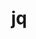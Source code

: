 ---
title: "jq"
layout: cache
categories: [package, develop]
meta: {"versions": ["1.7.1"], "compilers": ["gcc@=10.2.1", "gcc@=11.4.0", "gcc@=7.5.0", "gcc@=9.4.0", "oneapi@=2024.2.0"], "oss": ["centos7", "ubuntu18.04", "ubuntu20.04", "ubuntu22.04"], "platforms": ["linux"], "targets": ["neoverse_v1", "ppc64le", "x86_64_v3"], "stacks": ["developer-tools", "developer-tools-manylinux2014", "e4s", "e4s-neoverse_v1", "e4s-oneapi", "e4s-power", "root"], "num_specs": 11, "num_specs_by_stack": {"developer-tools-manylinux2014": 1, "root": 11, "developer-tools": 1, "e4s-power": 1, "e4s-neoverse_v1": 1, "e4s": 1, "e4s-oneapi": 1}}
spec_details: [{"hash": "6tcaru52r3jozj3qoadreugxlbnv4iij", "compiler": "gcc@=10.2.1", "versions": ["1.7.1"], "os": "centos7", "platform": "linux", "target": "x86_64_v3", "variants": ["build_system=autotools"], "stacks": ["developer-tools-manylinux2014", "root"], "size": "-", "tarball": "https://binaries.spack.io/develop/build_cache/linux-centos7-x86_64_v3/gcc-10.2.1/jq-1.7.1/linux-centos7-x86_64_v3-gcc-10.2.1-jq-1.7.1-6tcaru52r3jozj3qoadreugxlbnv4iij.spack"}, {"hash": "bwnbaia2xbsb5s26yfjqh4hhizuf46bo", "compiler": "gcc@=10.2.1", "versions": ["1.7.1"], "os": "centos7", "platform": "linux", "target": "x86_64_v3", "variants": ["build_system=autotools"], "stacks": ["root"], "size": "-", "tarball": "https://binaries.spack.io/develop/build_cache/linux-centos7-x86_64_v3/gcc-10.2.1/jq-1.7.1/linux-centos7-x86_64_v3-gcc-10.2.1-jq-1.7.1-bwnbaia2xbsb5s26yfjqh4hhizuf46bo.spack"}, {"hash": "xxd7gh7oidqwauab4wxphgtmfgkpfs5h", "compiler": "gcc@=7.5.0", "versions": ["1.7.1"], "os": "ubuntu18.04", "platform": "linux", "target": "x86_64_v3", "variants": ["build_system=autotools"], "stacks": ["developer-tools", "root"], "size": "-", "tarball": "https://binaries.spack.io/develop/build_cache/linux-ubuntu18.04-x86_64_v3/gcc-7.5.0/jq-1.7.1/linux-ubuntu18.04-x86_64_v3-gcc-7.5.0-jq-1.7.1-xxd7gh7oidqwauab4wxphgtmfgkpfs5h.spack"}, {"hash": "tkymjwcobuzdbdn4c6emlnxsayt6uvs7", "compiler": "gcc@=9.4.0", "versions": ["1.7.1"], "os": "ubuntu20.04", "platform": "linux", "target": "ppc64le", "variants": ["build_system=autotools"], "stacks": ["e4s-power", "root"], "size": "-", "tarball": "https://binaries.spack.io/develop/build_cache/linux-ubuntu20.04-ppc64le/gcc-9.4.0/jq-1.7.1/linux-ubuntu20.04-ppc64le-gcc-9.4.0-jq-1.7.1-tkymjwcobuzdbdn4c6emlnxsayt6uvs7.spack"}, {"hash": "ryobo2uw5obh4qfmyj2lllwyzm7nvgzm", "compiler": "gcc@=9.4.0", "versions": ["1.7.1"], "os": "ubuntu20.04", "platform": "linux", "target": "ppc64le", "variants": ["build_system=autotools"], "stacks": ["root"], "size": "-", "tarball": "https://binaries.spack.io/develop/build_cache/linux-ubuntu20.04-ppc64le/gcc-9.4.0/jq-1.7.1/linux-ubuntu20.04-ppc64le-gcc-9.4.0-jq-1.7.1-ryobo2uw5obh4qfmyj2lllwyzm7nvgzm.spack"}, {"hash": "3ownucfm43fal3zehzkd3fijpch32vjt", "compiler": "gcc@=11.4.0", "versions": ["1.7.1"], "os": "ubuntu22.04", "platform": "linux", "target": "neoverse_v1", "variants": ["build_system=autotools"], "stacks": ["root"], "size": "-", "tarball": "https://binaries.spack.io/develop/build_cache/linux-ubuntu22.04-neoverse_v1/gcc-11.4.0/jq-1.7.1/linux-ubuntu22.04-neoverse_v1-gcc-11.4.0-jq-1.7.1-3ownucfm43fal3zehzkd3fijpch32vjt.spack"}, {"hash": "ndck3wjduzan4iihujhni7feeo633gzf", "compiler": "gcc@=11.4.0", "versions": ["1.7.1"], "os": "ubuntu22.04", "platform": "linux", "target": "neoverse_v1", "variants": ["build_system=autotools"], "stacks": ["e4s-neoverse_v1", "root"], "size": "-", "tarball": "https://binaries.spack.io/develop/build_cache/linux-ubuntu22.04-neoverse_v1/gcc-11.4.0/jq-1.7.1/linux-ubuntu22.04-neoverse_v1-gcc-11.4.0-jq-1.7.1-ndck3wjduzan4iihujhni7feeo633gzf.spack"}, {"hash": "pu2xgj6abyyaz7fa23p43ryzvigjly3t", "compiler": "gcc@=11.4.0", "versions": ["1.7.1"], "os": "ubuntu22.04", "platform": "linux", "target": "x86_64_v3", "variants": ["build_system=autotools"], "stacks": ["root"], "size": "-", "tarball": "https://binaries.spack.io/develop/build_cache/linux-ubuntu22.04-x86_64_v3/gcc-11.4.0/jq-1.7.1/linux-ubuntu22.04-x86_64_v3-gcc-11.4.0-jq-1.7.1-pu2xgj6abyyaz7fa23p43ryzvigjly3t.spack"}, {"hash": "6jfaak7yugjy27piyhuchksx3dfqtx42", "compiler": "gcc@=11.4.0", "versions": ["1.7.1"], "os": "ubuntu22.04", "platform": "linux", "target": "x86_64_v3", "variants": ["build_system=autotools"], "stacks": ["e4s", "root"], "size": "-", "tarball": "https://binaries.spack.io/develop/build_cache/linux-ubuntu22.04-x86_64_v3/gcc-11.4.0/jq-1.7.1/linux-ubuntu22.04-x86_64_v3-gcc-11.4.0-jq-1.7.1-6jfaak7yugjy27piyhuchksx3dfqtx42.spack"}, {"hash": "rbzdpo7yqkzy3ybi6nxrrccv5ed6hdn7", "compiler": "oneapi@=2024.2.0", "versions": ["1.7.1"], "os": "ubuntu22.04", "platform": "linux", "target": "x86_64_v3", "variants": ["build_system=autotools"], "stacks": ["e4s-oneapi", "root"], "size": "-", "tarball": "https://binaries.spack.io/develop/build_cache/linux-ubuntu22.04-x86_64_v3/oneapi-2024.2.0/jq-1.7.1/linux-ubuntu22.04-x86_64_v3-oneapi-2024.2.0-jq-1.7.1-rbzdpo7yqkzy3ybi6nxrrccv5ed6hdn7.spack"}, {"hash": "eyz2hcmm442hdt3tsphilz6ix5zz2mnq", "compiler": "oneapi@=2024.2.0", "versions": ["1.7.1"], "os": "ubuntu22.04", "platform": "linux", "target": "x86_64_v3", "variants": ["build_system=autotools"], "stacks": ["root"], "size": "-", "tarball": "https://binaries.spack.io/develop/build_cache/linux-ubuntu22.04-x86_64_v3/oneapi-2024.2.0/jq-1.7.1/linux-ubuntu22.04-x86_64_v3-oneapi-2024.2.0-jq-1.7.1-eyz2hcmm442hdt3tsphilz6ix5zz2mnq.spack"}]
---